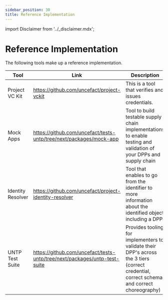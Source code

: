 ```yaml
---
sidebar_position: 30
title: Reference Implementation
---
```


import Disclaimer from '../\_disclaimer.mdx';

<Disclaimer />

# Reference Implementation

The following tools make up a reference implementation.  

| Tool          | Link     | Description              | Status   |
| ------------- | ------------- | ------------- | ------------- |
| Project VC Kit	 | https://github.com/uncefact/project-vckit | This is a tool that verifies and issues credentials.  | Active Development |
| Mock Apps | https://github.com/uncefact/tests-untp/tree/next/packages/mock-app | Tool to build testable supply chain implementations to enable testing and validation of your DPPs and supply chain | Active Development |
| Identity Resolver |  https://github.com/uncefact/project-identity-resolver | Tool that enables to go from the identifier to more information about the identified object including a DPP | Not yet release (expected Sept 2024)|
| UNTP Test Suite |  https://github.com/uncefact/tests-untp/tree/next/packages/untp-test-suite | Provides tooling for implementers to validate their DPP's across the 3 tiers (correct credential, correct schema, and correct choreography) | Active Development |

